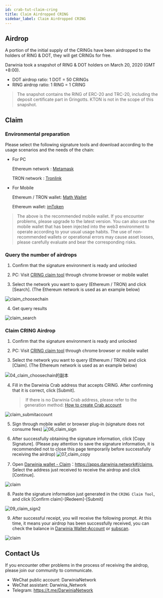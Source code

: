 ```yaml
---
id: crab-tut-claim-cring
title: Claim Airdropped CRING
sidebar_label: Claim Airdropped CRING
---
```


## Airdrop

A portion of the initial supply of the CRINGs have been airdropped to the holders of RING & DOT, they will get CRINGs for free.

Darwinia took a snapshot of RING & DOT holders on March 20, 2020 (GMT +8:00).

- DOT airdrop ratio: 1 DOT = 50 CRINGs
- RING airdrop ratio: 1 RING = 1 CRING

> The snapshot contains the RING of ERC-20 and TRC-20, including the deposit certificate part in Gringotts. KTON is not in the scope of this snapshot.

## Claim

### Environmental preparation

Please select the following signature tools and download according to the usage scenarios and the needs of the chain:

- For PC 

    Ethereum network : [Metamask](https://metamask.io/)

    TRON network : [Tronlink](https://www.tronlink.org/)

- For Mobile

    Ethereum / TRON wallet: [Math Wallet](http://www.mathwallet.org/)
    
    Ethereum wallet: [imToken](https://token.im/)

> The above is the recommended mobile wallet. If you encounter problems, please upgrade to the latest version. You can also use the mobile wallet that has been injected into the web3 environment to operate according to your usual usage habits. The use of non-recommended wallets or operational errors may cause asset losses, please carefully evaluate and bear the corresponding risks.

### Query the number of airdrops

1. Confirm that the signature environment is ready and unlocked

2. PC: Visit [CRING claim tool](http://claim.darwinia.network/) through chrome browser or mobile wallet

3. Select the network you want to query (Ethereum / TRON) and click [Search]. (The Ethereum network is used as an example below)

![claim_choosechain](assets/tut/claim-airdropped-cring/1.png)

4. Get query results

![claim_search](assets/tut/claim-airdropped-cring/2.png)

### Claim CRING Airdrop

1. Confirm that the signature environment is ready and unlocked

2. PC: Visit [CRING claim tool](http://claim.darwinia.network/) through chrome browser or mobile wallet

3. Select the network you want to query (Ethereum / TRON) and click [Claim]. (The Ethereum network is used as an example below)

![04_claim_choosechain的副本](assets/tut/claim-airdropped-cring/3.png)

4. Fill in the Darwinia Crab address that accepts CRING. After confirming that it is correct, click [Submit].

    >️ If there is no Darwinia Crab address, please refer to the generation method: [How to create Crab account](crab-tut-create-account)

![claim_submitaccount](assets/tut/claim-airdropped-cring/4.png)

5. Sign through mobile wallet or browser plug-in (signature does not consume fees)
![06_claim_sign](assets/tut/claim-airdropped-cring/5.png)

6. After successfully obtaining the signature information, click [Copy Signature]. (Please pay attention to save the signature information, it is recommended not to close this page temporarily before successfully receiving the airdrop)
![07_claim_copy](assets/tut/claim-airdropped-cring/6.png)

7. Open [Darwinia wallet - Claim](https://apps.darwinia.network#/claims)：<https://apps.darwinia.network#/claims>, Select the address just received to receive the airdrop and click [Continue].

![claim](assets/tut/claim-airdropped-cring/8.png)

8. Paste the signature information just generated in the `CRING Claim Tool`, and click [Confirm claim]-[Redeem]-[Submit]

![09_claim_sign2](assets/tut/claim-airdropped-cring/7.png)

9. After successful receipt, you will receive the following prompt. At this time, it means your airdrop has been successfully received, you can check the balance in [Darwinia Wallet-Account](https://apps.darwinia.network#/accounts) or [subscan](https://crab.subscan.io/).

![claim](assets/tut/claim-airdropped-cring/9.png)

## Contact Us

If you encounter other problems in the process of receiving the airdrop, please join our community to communicate.

- WeChat public account: DarwiniaNetwork    
- WeChat assistant: Darwinia_Network
- Telegram: <https://t.me/DarwiniaNetwork>
